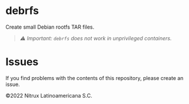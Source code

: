 # debrfs

Create small Debian rootfs TAR files.

> _⚠️ Important: `debrfs` does not work in unprivileged containers._

# Issues
If you find problems with the contents of this repository, please create an issue.

©2022 Nitrux Latinoamericana S.C.
